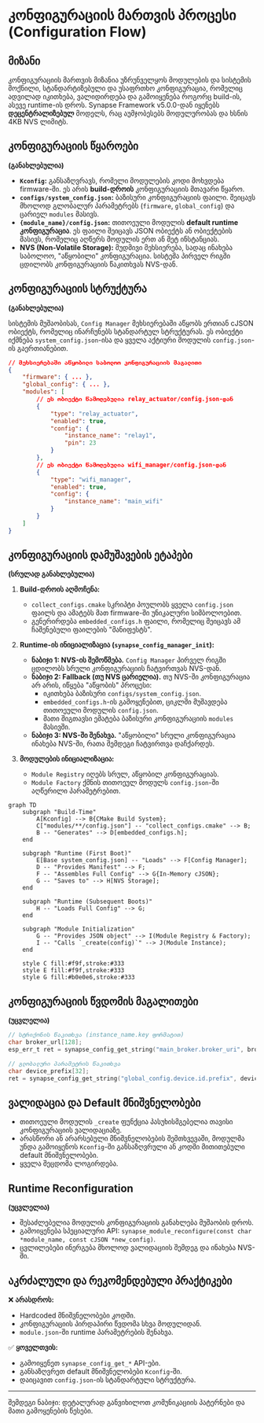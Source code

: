 # კონფიგურაციის მართვის პროცესი (Configuration Flow)

## მიზანი

კონფიგურაციის მართვის მიზანია უზრუნველყოს მოდულების და სისტემის მოქნილი, სტანდარტიზებული და უსაფრთხო კონფიგურაცია, რომელიც ადვილად იკითხება, ვალიდირდება და გამოიყენება როგორც build-ის, ასევე runtime-ის დროს. Synapse Framework v5.0.0-დან იყენებს **დეცენტრალიზებულ** მოდელს, რაც აუმჯობესებს მოდულურობას და ხსნის 4KB NVS ლიმიტს.

## კონფიგურაციის წყაროები

**(განახლებულია)**

- **`Kconfig`:** განსაზღვრავს, რომელი მოდულების კოდი მოხვდება firmware-ში. ეს არის **build-დროის** კონფიგურაციის მთავარი წყარო.
- **`configs/system_config.json`:** ბაზისური კონფიგურაციის ფაილი. შეიცავს მხოლოდ გლობალურ პარამეტრებს (`firmware`, `global_config`) და ცარიელ `modules` მასივს.
- **`{module_name}/config.json`:** თითოეული მოდულის **default runtime კონფიგურაცია**. ეს ფაილი შეიცავს JSON ობიექტს ან ობიექტების მასივს, რომელიც აღწერს მოდულის ერთ ან მეტ ინსტანციას.
- **NVS (Non-Volatile Storage):** მუდმივი მეხსიერება, სადაც ინახება საბოლოო, "აწყობილი" კონფიგურაცია. სისტემა პირველ რიგში ცდილობს კონფიგურაციის წაკითხვას NVS-დან.

## კონფიგურაციის სტრუქტურა

**(განახლებულია)**

სისტემის მუშაობისას, `Config Manager` მეხსიერებაში აწყობს ერთიან cJSON ობიექტს, რომელიც ინარჩუნებს სტანდარტულ სტრუქტურას. ეს ობიექტი იქმნება `system_config.json`-ისა და ყველა აქტიური მოდულის `config.json`-ის გაერთიანებით.

```json
// მეხსიერებაში აწყობილი საბოლოო კონფიგურაციის მაგალითი
{
    "firmware": { ... },
    "global_config": { ... },
    "modules": [
        // ეს ობიექტი წამოღებულია relay_actuator/config.json-დან
        {
            "type": "relay_actuator",
            "enabled": true,
            "config": {
                "instance_name": "relay1",
                "pin": 23
            }
        },
        // ეს ობიექტი წამოღებულია wifi_manager/config.json-დან
        {
            "type": "wifi_manager",
            "enabled": true,
            "config": {
                "instance_name": "main_wifi"
            }
        }
    ]
}
```

## კონფიგურაციის დამუშავების ეტაპები

**(სრულად განახლებულია)**

1. **Build-დროის აღმოჩენა:**
    - `collect_configs.cmake` სკრიპტი პოულობს ყველა `config.json` ფაილს და ამატებს მათ firmware-ში უნიკალური სიმბოლოებით.
    - გენერირდება `embedded_configs.h` ფაილი, რომელიც შეიცავს ამ ჩაშენებული ფაილების "მანიფესტს".

2. **Runtime-ის ინიციალიზაცია (`synapse_config_manager_init`):**
    - **ნაბიჯი 1: NVS-ის შემოწმება.** `Config Manager` პირველ რიგში ცდილობს სრული კონფიგურაციის ჩატვირთვას NVS-დან.
    - **ნაბიჯი 2: Fallback (თუ NVS ცარიელია).** თუ NVS-ში კონფიგურაცია არ არის, იწყება "აწყობის" პროცესი:
        - იკითხება ბაზისური `configs/system_config.json`.
        - `embedded_configs.h`-ის გამოყენებით, ციკლში მუშავდება თითოეული მოდულის `config.json`.
        - მათი შიგთავსი ემატება ბაზისური კონფიგურაციის `modules` მასივში.
    - **ნაბიჯი 3: NVS-ში შენახვა.** "აწყობილი" სრული კონფიგურაცია ინახება NVS-ში, რათა შემდეგი ჩატვირთვა დაჩქარდეს.

3. **მოდულების ინიციალიზაცია:**
    - `Module Registry` იღებს სრულ, აწყობილ კონფიგურაციას.
    - `Module Factory` ქმნის თითოეულ მოდულს `config.json`-ში აღწერილი პარამეტრებით.

```mermaid
graph TD
    subgraph "Build-Time"
        A[Kconfig] --> B{CMake Build System};
        C["modules/**/config.json"] -- "collect_configs.cmake" --> B;
        B -- "Generates" --> D[embedded_configs.h];
    end

    subgraph "Runtime (First Boot)"
        E[Base system_config.json] -- "Loads" --> F[Config Manager];
        D -- "Provides Manifest" --> F;
        F -- "Assembles Full Config" --> G{In-Memory cJSON};
        G -- "Saves to" --> H[NVS Storage];
    end
    
    subgraph "Runtime (Subsequent Boots)"
        H -- "Loads Full Config" --> G;
    end

    subgraph "Module Initialization"
        G -- "Provides JSON object" --> I(Module Registry & Factory);
        I -- "Calls `_create(config)`" --> J(Module Instance);
    end

    style C fill:#f9f,stroke:#333
    style E fill:#f9f,stroke:#333
    style G fill:#b0e0e6,stroke:#333
```

## კონფიგურაციის წვდომის მაგალითები

**(უცვლელია)**

```c
// სტრიქონის წაკითხვა (instance_name.key ფორმატით)
char broker_url[128];
esp_err_t ret = synapse_config_get_string("main_broker.broker_uri", broker_url, sizeof(broker_url));

// გლობალური პარამეტრის წაკითხვა
char device_prefix[32];
ret = synapse_config_get_string("global_config.device.id.prefix", device_prefix, sizeof(device_prefix));
```

## ვალიდაცია და Default მნიშვნელობები

- თითოეული მოდულის `_create` ფუნქცია პასუხისმგებელია თავისი კონფიგურაციის ვალიდაციაზე.
- არასწორი ან არარსებული მნიშვნელობების შემთხვევაში, მოდულმა უნდა გამოიყენოს `Kconfig`-ში განსაზღვრული ან კოდში მითითებული default მნიშვნელობები.
- ყველა შეცდომა ლოგირდება.

## Runtime Reconfiguration

**(უცვლელია)**

- შესაძლებელია მოდულის კონფიგურაციის განახლება მუშაობის დროს.
- გამოიყენება სპეციალური API: `synapse_module_reconfigure(const char *module_name, const cJSON *new_config)`.
- ცვლილებები ინერგება მხოლოდ ვალიდაციის შემდეგ და ინახება NVS-ში.

## აკრძალული და რეკომენდებული პრაქტიკები

❌ **არასდროს:**

- Hardcoded მნიშვნელობები კოდში.
- კონფიგურაციის პირდაპირი წვდომა სხვა მოდულიდან.
- `module.json`-ში runtime პარამეტრების შენახვა.

✅ **ყოველთვის:**

- გამოიყენეთ `synapse_config_get_*` API-ები.
- განსაზღვრეთ default მნიშვნელობები `Kconfig`-ში.
- დაიცავით `config.json`-ის სტანდარტული სტრუქტურა.

---

შემდეგი ნაბიჯი: დეტალურად განვიხილოთ კომუნიკაციის პატერნები და მათი გამოყენების წესები.
